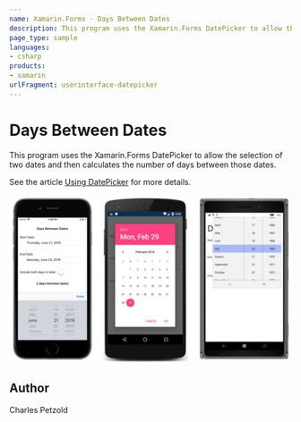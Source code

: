 ```yaml
---
name: Xamarin.Forms - Days Between Dates
description: This program uses the Xamarin.Forms DatePicker to allow the selection of two dates and then calculates the number of days between those dates. See...
page_type: sample
languages:
- csharp
products:
- xamarin
urlFragment: userinterface-datepicker
---
```

# Days Between Dates

This program uses the Xamarin.Forms DatePicker to allow the selection of two dates and then calculates the number of days between those dates.

See the article [Using DatePicker](https://docs.microsoft.com/xamarin/xamarin-forms/user-interface/datepicker) for more details.

![Days Between Dates application screenshot](Screenshots/01DaysBetweenDatesSelect-Large.png "Days Between Dates application screenshot")

## Author

Charles Petzold
